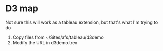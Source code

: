 # D3 map

Not sure this will work as a tableau extension, but that's what I'm trying to do

1. Copy files from ~/Sites/afs/tableau/d3demo
2. Modify the URL in d3demo.trex
